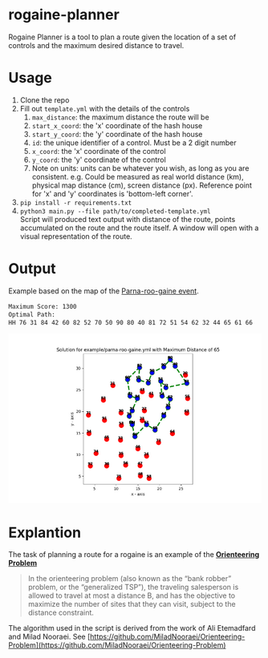 # rogaine-planner

Rogaine Planner is a tool to plan a route given the location of a set of controls and the maximum desired distance to travel.

# Usage
1. Clone the repo
1. Fill out `template.yml` with the details of the controls
    1. `max_distance`: the maximum distance the route will be
    1. `start_x_coord`: the 'x' coordinate of the hash house
    1. `start_y_coord`: the 'y' coordinate of the hash house
    1. `id`: the unique identifier of a control. Must be a 2 digit number
    1. `x_coord`: the 'x' coordinate of the control
    1. `y_coord`: the 'y' coordinate of the control
    1. Note on units: units can be whatever you wish, as long as you are consistent. e.g. Could be measured as real world distance (km), physical map distance (cm), screen distance (px). Reference point for 'x' and 'y' coordinates is 'bottom-left corner'.
1. `pip install -r requirements.txt`
1. `python3 main.py --file path/to/completed-template.yml`  
Script will produced text output with distance of the route, points accumulated on the route and the route itself. A window will open with a visual representation of the route.

# Output
Example based on the map of the [Parna-roo-gaine event](https://sarogaining.com.au/event/15-8-hour-roving-2024/).
```Distance: 62.49
Maximum Score: 1300
Optimal Path:
HH 76 31 84 42 60 82 52 70 50 90 80 40 81 72 51 54 62 32 44 65 61 66
```
![sample output](example/sample-output.png)

# Explantion
The task of planning a route for a rogaine is an example of the [**Orienteering Problem**](https://www.sciencedirect.com/topics/mathematics/orienteering-problem)
> In the orienteering problem (also known as the “bank robber” problem, or the “generalized TSP”), the traveling salesperson is allowed to travel at most a distance B, and has the objective to maximize the number of sites that they can visit, subject to the distance constraint.  

The algorithm used in the script is derived from the work of Ali Etemadfard and Milad Nooraei. See 
[https://github.com/MiladNooraei/Orienteering-Problem](https://github.com/MiladNooraei/Orienteering-Problem)
